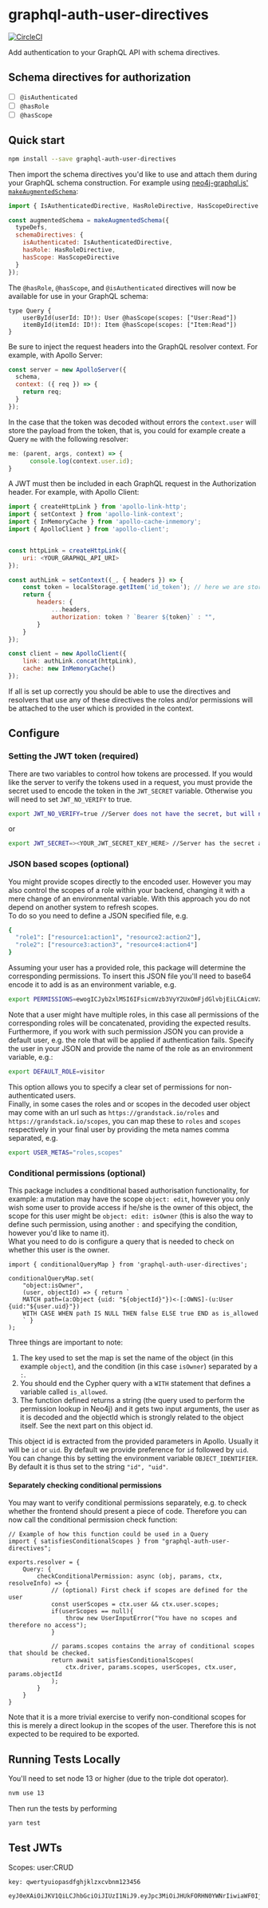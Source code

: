 # graphql-auth-user-directives

[![CircleCI](https://circleci.com/gh/grand-stack/graphql-auth-user-directives.svg?style=svg)](https://circleci.com/gh/grand-stack/graphql-auth-user-directives)

Add authentication to your GraphQL API with schema directives.

## Schema directives for authorization

- [ ] `@isAuthenticated`
- [ ] `@hasRole`
- [ ] `@hasScope`

## Quick start

```sh
npm install --save graphql-auth-user-directives
```

Then import the schema directives you'd like to use and attach them during your GraphQL schema construction. For example using [neo4j-graphql.js' `makeAugmentedSchema`](https://grandstack.io/docs/neo4j-graphql-js-api.html#makeaugmentedschemaoptions-graphqlschema):


```js
import { IsAuthenticatedDirective, HasRoleDirective, HasScopeDirective } from "graphql-auth-user-directives";

const augmentedSchema = makeAugmentedSchema({
  typeDefs,
  schemaDirectives: {
    isAuthenticated: IsAuthenticatedDirective,
    hasRole: HasRoleDirective,
    hasScope: HasScopeDirective
  }
});
```

The `@hasRole`, `@hasScope`, and `@isAuthenticated` directives will now be available for use in your GraphQL schema:

```
type Query {
    userById(userId: ID!): User @hasScope(scopes: ["User:Read"])
    itemById(itemId: ID!): Item @hasScope(scopes: ["Item:Read"])
}
```

Be sure to inject the request headers into the GraphQL resolver context. For example, with Apollo Server:

```js
const server = new ApolloServer({
  schema,
  context: ({ req }) => {
    return req;
  }
});
```

In the case that the token was decoded without errors the `context.user` will store the payload from the token, that is, you could for example create a Query `me` with the following resolver:

```js
me: (parent, args, context) => {
      console.log(context.user.id);
}
```

A JWT must then be included in each GraphQL request in the Authorization header. For example, with Apollo Client:

```js
import { createHttpLink } from 'apollo-link-http';
import { setContext } from 'apollo-link-context';
import { InMemoryCache } from 'apollo-cache-inmemory';
import { ApolloClient } from 'apollo-client';


const httpLink = createHttpLink({
    uri: <YOUR_GRAPHQL_API_URI>
});

const authLink = setContext((_, { headers }) => {
    const token = localStorage.getItem('id_token'); // here we are storing the JWT in localStorage
    return {
        headers: {
            ...headers,
            authorization: token ? `Bearer ${token}` : "",
        }
    }
});

const client = new ApolloClient({
    link: authLink.concat(httpLink),
    cache: new InMemoryCache()
});
```

If all is set up correctly you should be able to use the directives and resolvers that use any of these directives the roles and/or permissions will be attached to the user which is provided in the context.

## Configure

### Setting the JWT token (required)

There are two variables to control how tokens are processed.
If you would like the server to verify the tokens used in a request, you must provide the secret used to encode the token in the `JWT_SECRET` variable. Otherwise you will need to set `JWT_NO_VERIFY` to true.

```sh
export JWT_NO_VERIFY=true //Server does not have the secret, but will need to decode tokens
```
or
```sh
export JWT_SECRET=><YOUR_JWT_SECRET_KEY_HERE> //Server has the secret and will verify authenticity
```

### JSON based scopes (optional)
You might provide scopes directly to the encoded user. However you may also control the scopes of a role within your backend, changing it with a mere change of an environmental variable. With this approach you do not depend on another system to refresh scopes.   
To do so you need to define a JSON specified file, e.g.
```sh
{
  "role1": ["resource1:action1", "resource2:action2"],
  "role2": ["resource3:action3", "resource4:action4"]
}
```
Assuming your user has a provided role, this package will determine the corresponding permissions. To insert this JSON file you'll need to base64 encode it to add is as an environment variable, e.g.
```sh
export PERMISSIONS=ewogICJyb2xlMSI6IFsicmVzb3VyY2UxOmFjdGlvbjEiLCAicmVzb3VyY2UyOmFjdGlvbjIiXSwKICAicm9sZTIiOiBbInJlc291cmNlMzphY3Rpb24zIiwgInJlc291cmNlNDphY3Rpb240Il0KfQ==
```
Note that a user might have multiple roles, in this case all permissions of the corresponding roles will be concatenated, providing the expected results.  
Furthermore, if you work with such permission JSON you can provide a default user, e.g. the role that will be applied if authentication fails. Specify the user in your JSON and provide the name of the role as an environment variable, e.g.:
```sh
export DEFAULT_ROLE=visitor
```
This option allows you to specify a clear set of permissions for non-authenticated users.  
Finally, in some cases the roles and or scopes in the decoded user object may come with an url such as `https://grandstack.io/roles` and `https://grandstack.io/scopes`, you can map these to `roles` and `scopes` respectively in your final user by providing the meta names comma separated, e.g.
```sh
export USER_METAS="roles,scopes"
```

### Conditional permissions (optional)
This package includes a conditional based authorisation functionality, for example: a mutation may have the scope 
`object: edit`, however you only wish some user to provide access if he/she is the owner of this object, the scope for 
this user might be `object: edit: isOwner` (this is also the way to define such permission, using another `:` and 
specifying the condition, however you'd like to name it).  
What you need to do is configure a query that is needed to check on whether this user is the owner. 

```$xslt
import { conditionalQueryMap } from 'graphql-auth-user-directives';

conditionalQueryMap.set(
    "object:isOwner",
    (user, objectId) => { return `
    MATCH path=(a:Object {uid: "${objectId}"})<-[:OWNS]-(u:User {uid:"${user.uid}"})
    WITH CASE WHEN path IS NULL THEN false ELSE true END as is_allowed
    ` }
);
```

Three things are important to note:
1. The key used to set the map is set the name of the object (in this example `object`), and the condition (in this case 
`isOwner`) separated by a `:`.
2. You should end the Cypher query with a `WITH` statement that defines a variable called `is_allowed`.
3. The function defined returns a string (the query used to perform the permission lookup in Neo4j) and it gets two 
input arguments, the user as it is decoded and the objectId which is strongly related to the object itself. See the next 
part on this object id.

This object id is extracted from the provided parameters in Apollo. Usually it will be `id` or `uid`. By default we 
provide preference for `id` followed by `uid`. You can change this by setting the environment variable 
`OBJECT_IDENTIFIER`. By default it is thus set to the string `"id", "uid"`.  

#### Separately checking conditional permissions
You may want to verify conditional permissions separately, e.g. to check whether the frontend should present a piece of 
code. Therefore you can now call the conditional permission check function:

```$xslt
// Example of how this function could be used in a Query
import { satisfiesConditionalScopes } from "graphql-auth-user-directives";

exports.resolver = {
    Query: {
        checkConditionalPermission: async (obj, params, ctx, resolveInfo) => {
            // (optional) First check if scopes are defined for the user
            const userScopes = ctx.user && ctx.user.scopes;
            if(userScopes == null){
                throw new UserInputError("You have no scopes and therefore no access");
            }

            // params.scopes contains the array of conditional scopes that should be checked.
            return await satisfiesConditionalScopes(
                ctx.driver, params.scopes, userScopes, ctx.user, params.objectId
            );
        }
    }
}
```

Note that it is a more trivial exercise to verify non-conditional scopes for this is merely a direct lookup in the 
scopes of the user. Therefore this is not expected to be required to be exported.

## Running Tests Locally

You'll need to set node 13 or higher (due to the triple dot operator).
```sh
nvm use 13
```
Then run the tests by performing
```sh
yarn test
```


## Test JWTs

Scopes: user:CRUD

~~~
key: qwertyuiopasdfghjklzxcvbnm123456
~~~

~~~
eyJ0eXAiOiJKV1QiLCJhbGciOiJIUzI1NiJ9.eyJpc3MiOiJHUkFORHN0YWNrIiwiaWF0IjoxNTQ5MTQ1Mjk0LCJleHAiOjE2OTE3ODEzMDcsImF1ZCI6ImdyYW5kc3RhY2suaW8iLCJzdWIiOiJib2JAbG9ibGF3LmNvbSIsIlJvbGUiOiJBRE1JTiIsIlNjb3BlIjpbIlVzZXI6UmVhZCIsIlVzZXI6Q3JlYXRlIiwiVXNlcjpVcGRhdGUiLCJVc2VyOkRlbGV0ZSJdfQ.WJffOec05r8KuzW76asax1iCzv5q4rwRv9kvFyw7c_E
~~~
